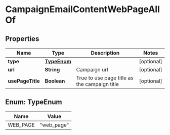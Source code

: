 

# CampaignEmailContentWebPageAllOf

## Properties

Name | Type | Description | Notes
------------ | ------------- | ------------- | -------------
**type** | [**TypeEnum**](#TypeEnum) |  |  [optional]
**url** | **String** | Campaign url |  [optional]
**usePageTitle** | **Boolean** | True to use page title as the campaign title |  [optional]



## Enum: TypeEnum

Name | Value
---- | -----
WEB_PAGE | &quot;web_page&quot;



